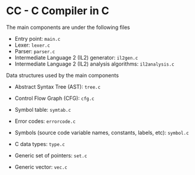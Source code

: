 # CC - C Compiler in C

The main components are under the following files

* Entry point: `main.c`
* Lexer: `lexer.c`
* Parser: `parser.c`
* Intermediate Language 2 (IL2) generator: `il2gen.c`
* Intermediate Language 2 (IL2) analysis algorithms: `il2analysis.c`

Data structures used by the main components

* Abstract Syntax Tree (AST): `tree.c`
* Control Flow Graph (CFG): `cfg.c`
* Symbol table: `symtab.c`

* Error codes: `errorcode.c`
* Symbols (source code variable names, constants, labels, etc): `symbol.c`
* C data types: `type.c`

* Generic set of pointers: `set.c`
* Generic vector: `vec.c`
